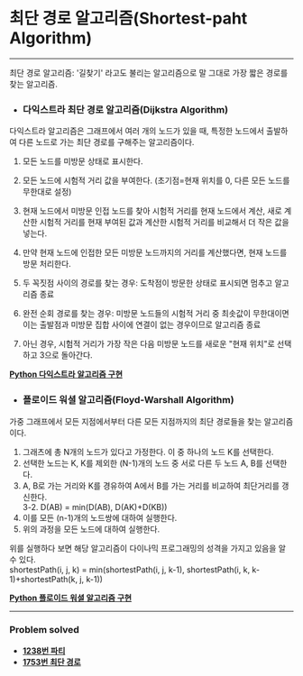 # 최단 경로 알고리즘(Shortest-paht Algorithm)

------

최단 경로 알고리즘: '길찾기' 라고도 불리는 알고리즘으로 말 그대로 가장 짧은 경로를 찾는 알고리즘.

- ### 다익스트라 최단 경로 알고리즘(Dijkstra Algorithm)

다익스트라 알고리즘은 그래프에서 여러 개의 노드가 있을 때, 특정한 노드에서 출발하여 다른 노드로 가는 최단 경로를 구해주는 알고리즘이다.

1. 모든 노드를 미방문 상태로 표시한다.
2. 모든 노드에 시험적 거리 값을 부여한다. (초기점=현재 위치를 0, 다른 모든 노드를 무한대로 설정)
3. 현재 노드에서 미방문 인접 노드를 찾아 시험적 거리를 현재 노드에서 계산, 새로 계산한 시험적 거리를 현재 부여된 값과 
   계산한 시험적 거리를 비교해서 더 작은 값을 넣는다.
   
4. 만약 현재 노드에 인접한 모든 미방문 노드까지의 거리를 계산했다면, 현재 노드를 방문 처리한다.
5. 두 꼭짓점 사이의 경로를 찾는 경우: 도착점이 방문한 상태로 표시되면 멈추고 알고리즘 종료
6. 완전 순회 경로를 찾는 경우: 미방문 노드들의 시험적 거리 중 최솟값이 무한대이면 이는 출발점과 미방문 집합 사이에 
   연결이 없는 경우이므로 알고리즘 종료
   
7. 아닌 경우, 시험적 거리가 가장 작은 다음 미방문 노드를 새로운 "현재 위치"로 선택하고 3으로 돌아간다.

[**Python 다익스트라 알고리즘 구현**](https://github.com/ChanghyunRyu/Python_CodingTest_note/tree/main/shortest_path/Dijkstra_algorithm)

- ### 플로이드 워셜 알고리즘(Floyd-Warshall Algorithm)

가중 그래프에서 모든 지점에서부터 다른 모든 지점까지의 최단 경로들을 찾는 알고리즘이다.  
1. 그래츠에 총 N개의 노드가 있다고 가정한다. 이 중 하나의 노드 K를 선택한다.
2. 선택한 노드는 K, K를 제외한 (N-1)개의 노드 중 서로 다른 두 노드 A, B를 선택한다.
3. A, B로 가는 거리와 K를 경유하여 A에서 B를 가는 거리를 비교하여 최단거리를 갱신한다.  
3-2. D(AB) = min(D(AB), D(AK)+D(KB)) 
4. 이를 모든 (n-1)개의 노드쌍에 대하여 실행한다.
5. 위의 과정을 모든 노드에 대하여 실행한다.

위를 실행하다 보면 해당 알고리즘이 다이나믹 프로그래밍의 성격을 가지고 있음을 알 수 있다.  
shortestPath(i, j, k) = min(shortestPath(i, j, k-1), shortestPath(i, k, k-1)+shortestPath(k, j, k-1))

[**Python 플로이드 워셜 알고리즘 구현**](https://github.com/ChanghyunRyu/Python_CodingTest_note/tree/main/shortest_path/floyd_warshall_algorithm)

------

### Problem solved

- [**1238번 파티**](https://github.com/ChanghyunRyu/Python_CodingTest_note/tree/main/shortest_path/1238_party)
- [**1753번 최단 경로**](https://github.com/ChanghyunRyu/Python_CodingTest_note/tree/main/shortest_path/1753_shortest_path)
